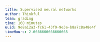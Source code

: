 ```yaml
---
title: Supervised neural networks
author: Thinkful
team: grading
time: 160 minutes
uuid: 9e8a12a3-fc61-43f9-9e3e-b8a7c8a48e4f
timeHours: 2.6666666666666665
---
```


<jupyter notebook-name="supervised_neural_network" course-code="DSBC" />